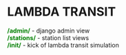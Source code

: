 # LAMBDA TRANSIT


<font color="green">**/admin/** </font>- django admin view <br>
<font color="green">**/stations/** </font>- station list views <br>
<font color="green">**/init/** </font>- kick of lambda transit simulation
